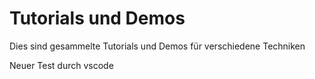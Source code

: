 # Tutorials und Demos

Dies sind gesammelte Tutorials und Demos für verschiedene Techniken

Neuer Test durch vscode